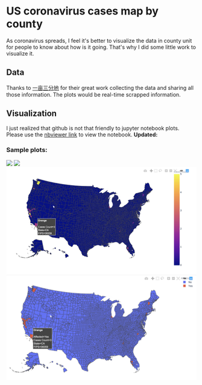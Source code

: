 # US coronavirus cases map by county
As coronavirus spreads, I feel it's better to visualize the data in county unit for people to know about how is it going. That's why I did some little work to visualize it.

## Data 
Thanks to [一亩三分地](https://coronavirus.1point3acres.com/) for their great work collecting the data and sharing all those information. The plots would be real-time scrapped information.

## Visualization
I just realized that github is not that friendly to jupyter notebook plots. Please use the [nbviewer link](https://nbviewer.jupyter.org/github/suestring7/NCoronavirusMapbyCounty/blob/master/Coronavirus%20County%20Map%20for%20US.ipynb) to view the notebook.
**Updated:[](http://localhost:4000/2020/03/04/us-cases-count/)**

### Sample plots:
![]("https://github.com/suestring7/NCoronavirusMapbyCounty/raw/master/sample0.jpg")
![]("https://github.com/suestring7/NCoronavirusMapbyCounty/raw/master/sample1.jpg")
![](./sample0.jpg)
![](./sample1.jpg)


